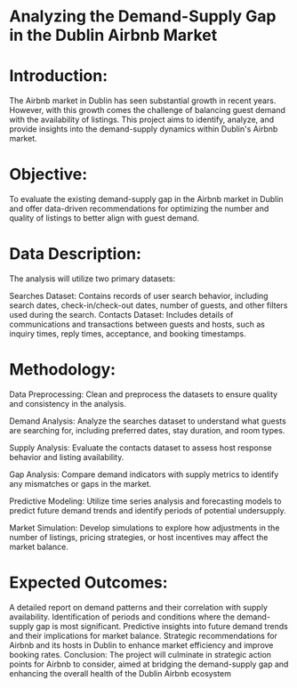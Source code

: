 # Analyzing the Demand-Supply Gap in the Dublin Airbnb Market

# Introduction:
The Airbnb market in Dublin has seen substantial growth in recent years. However, with this growth comes the challenge of balancing guest demand with the availability of listings. This project aims to identify, analyze, and provide insights into the demand-supply dynamics within Dublin's Airbnb market.

# Objective:
To evaluate the existing demand-supply gap in the Airbnb market in Dublin and offer data-driven recommendations for optimizing the number and quality of listings to better align with guest demand.

# Data Description:
The analysis will utilize two primary datasets:

Searches Dataset: Contains records of user search behavior, including search dates, check-in/check-out dates, number of guests, and other filters used during the search.
Contacts Dataset: Includes details of communications and transactions between guests and hosts, such as inquiry times, reply times, acceptance, and booking timestamps.

# Methodology:

Data Preprocessing: Clean and preprocess the datasets to ensure quality and consistency in the analysis.

Demand Analysis: Analyze the searches dataset to understand what guests are searching for, including preferred dates, stay duration, and room types.

Supply Analysis: Evaluate the contacts dataset to assess host response behavior and listing availability.

Gap Analysis: Compare demand indicators with supply metrics to identify any mismatches or gaps in the market.

Predictive Modeling: Utilize time series analysis and forecasting models to predict future demand trends and identify periods of potential undersupply.

Market Simulation: Develop simulations to explore how adjustments in the number of listings, pricing strategies, or host incentives may affect the market balance.

# Expected Outcomes:

A detailed report on demand patterns and their correlation with supply availability.
Identification of periods and conditions where the demand-supply gap is most significant.
Predictive insights into future demand trends and their implications for market balance.
Strategic recommendations for Airbnb and its hosts in Dublin to enhance market efficiency and improve booking rates.
Conclusion:
The project will culminate in strategic action points for Airbnb to consider, aimed at bridging the demand-supply gap and enhancing the overall health of the Dublin Airbnb ecosystem
